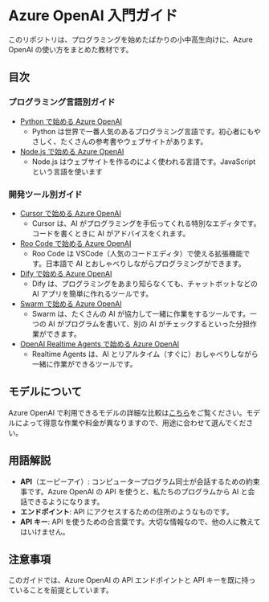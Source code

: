 # Azure OpenAI 入門ガイド

このリポジトリは、プログラミングを始めたばかりの小中高生向けに、Azure OpenAI の使い方をまとめた教材です。

## 目次

### プログラミング言語別ガイド

- [Python で始める Azure OpenAI](docs/python/README.md)
  - Python は世界で一番人気のあるプログラミング言語です。初心者にもやさしく、たくさんの参考書やウェブサイトがあります。
- [Node.js で始める Azure OpenAI](docs/nodejs/README.md)
  - Node.js はウェブサイトを作るのによく使われる言語です。JavaScript という言語を使います

### 開発ツール別ガイド

- [Cursor で始める Azure OpenAI](docs/tools/cursor/README.md)
  - Cursor は、AI がプログラミングを手伝ってくれる特別なエディタです。コードを書くときに AI がアドバイスをくれます。
- [Roo Code で始める Azure OpenAI](docs/tools/roo-code/README.md)
  - Roo Code は VSCode（人気のコードエディタ）で使える拡張機能です。日本語で AI とおしゃべりしながらプログラミングができます。
- [Dify で始める Azure OpenAI](docs/tools/dify/README.md)
  - Dify は、プログラミングをあまり知らなくても、チャットボットなどの AI アプリを簡単に作れるツールです。
- [Swarm で始める Azure OpenAI](docs/tools/swarm/README.md)
  - Swarm は、たくさんの AI が協力して一緒に作業をするツールです。一つの AI がプログラムを書いて、別の AI がチェックするといった分担作業ができます。
- [OpenAI Realtime Agents で始める Azure OpenAI](docs/tools/realtime-agents/README.md)
  - Realtime Agents は、AI とリアルタイム（すぐに）おしゃべりしながら一緒に作業ができるツールです。

## モデルについて

Azure OpenAI で利用できるモデルの詳細な比較は[こちら](docs/models/README.md)をご覧ください。モデルによって得意な作業や料金が異なりますので、用途に合わせて選んでください。

## 用語解説

- **API**（エーピーアイ）: コンピュータープログラム同士が会話するための約束事です。Azure OpenAI の API を使うと、私たちのプログラムから AI と会話できるようになります。
- **エンドポイント**: API にアクセスするための住所のようなものです。
- **API キー**: API を使うための合言葉です。大切な情報なので、他の人に教えてはいけません。

## 注意事項

このガイドでは、Azure OpenAI の API エンドポイントと API キーを既に持っていることを前提としています。
